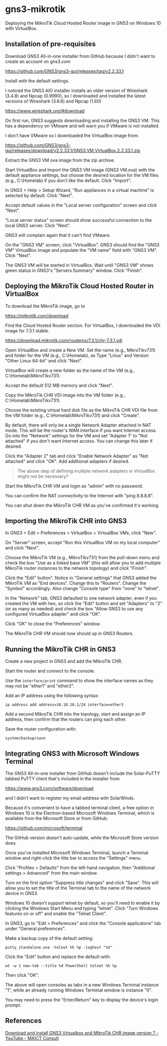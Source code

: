 # gns3-mikrotik

Deploying the MikroTik Cloud Hosted Router image in GNS3 on Windows 10 with VirtualBox.

## Installation of pre-requisites

Download GNS3 All-in-one installer from GitHub because I didn't want to create an account on gns3.com

https://github.com/GNS3/gns3-gui/releases/tag/v2.2.33.1

Install with the default settings.

I noticed the GNS3 AIO installer installs an older version of Wireshark (3.4.8) and Npcap (0.9990), so I downloaded and installed the latest versions of Wireshark (3.6.6) and Npcap (1.60)

https://www.wireshark.org/#download

On first run, GNS3 suggests downloading and installing the GNS3 VM. This has a dependency on VMware and will warn you if VMware is not installed.

I don't have VMware so I downloaded the VirtualBox image from:

https://github.com/GNS3/gns3-gui/releases/download/v2.2.33.1/GNS3.VM.VirtualBox.2.2.33.1.zip

Extract the GNS3 VM ova image from the zip archive.

Start VirtualBox and Import the GNS3 VM image (GNS3 VM.ova) with the default appliance settings, but choose the desired location for the VM files (e.g., C:\Homelab) if you don't like the default. Click "Import".

In GNS3 > Help > Setup Wizard, "Run appliances in a virtual machine" is selected by default. Click "Next".

Accept default values in the "Local server configuration" screen and click "Next".

"Local server status" screen should show successful connection to the local GNS3 server. Click "Next".

GNS3 will complain again that it can't find VMware.

On the "GNS3 VM" screen, click "VirtualBox". GNS3 should find the "GNS3 VM" VirtualBox image and populate the "VM name" field with "GNS3 VM". Click "Next".

The GNS3 VM will be started in VirtualBox. Wait until "GNS3 VM" shows green status in GNS3's "Servers Summary" window. Click "Finish".

## Deploying the MikroTik Cloud Hosted Router in VirtualBox

To download the MikroTik image, go to

https://mikrotik.com/download

Find the Cloud Hosted Router section. For VirtualBox, I downloaded the VDI image for 7.3.1 stable.

https://download.mikrotik.com/routeros/7.3.1/chr-7.3.1.vdi

Open VirtualBox and create a New VM. Set the name (e.g., MikroTikv731) and folder for the VM (e.g., C:\Homelab), as Type "Linux" and Version "Other Linux 64-bit" and click "Next". 

VirtualBox will create a new folder as the name of the VM (e.g., C:\Homelab\MikroTikv731).

Accept the default 512 MB memory and click "Next".

Copy the MikroTik CHR VDI image into the VM folder (e.g., C:\Homelab\MikroTikv731).
 
Choose the existing virtual hard disk file as the MikroTik CHR VDI file from the VM folder (e.g., C:\Homelab\MikroTikv731) and click "Create".

By default, there will only be a single Network Adapter attached in NAT mode. This will be the router's WAN interface if you want Internet access. Go into the "Network" settings for the VM and set "Adapter 1" to "Not attached" if you don't want Internet access. You can change this later if desired.

Click the "Adapter 2" tab and click "Enable Network Adapter" as "Not attached" and click "OK". Add additional adapters if desired.

> The above step of defining multiple network adapters in VirtualBox might not be necessary?

Start the MikroTik CHR VM and login as "admin" with no password.

You can confirm the NAT connectivity to the Internet with "ping 8.8.8.8".

You can shut down the MikroTik CHR VM as you've confirmed it's working.

## Importing the MikroTik CHR into GNS3

In GNS3 > Edit > Preferences > VirtualBox > VirtualBox VMs, click "New".

On "Server" screen, accept "Run this VirtualBox VM on my local computer" and click "Next".

Choose the MikroTik VM (e.g., MikroTikv731) from the pull-down menu and check the box "Use as a linked base VM" (this will allow you to add multiple MikroTik router instances to the network topology) and click "Finish".

Click the "Edit" button". Notice in "General settings" that GNS3 added the MikroTik VM as "End devices". Change this to "Routers". Change the "Symbol" accordingly. Also change "Console type" from "none" to "telnet".

In the "Network" tab, GNS3 defaulted to one network adapter, even if you created the VM with two, so click the "Edit" button and set "Adapters" to "2" (or as many as needed) and check the box "Allow GNS3 to use any configured VirtualBox adapter" and click "OK".

Click "OK" to close the "Preferences" window.

The MikroTik CHR VM should now should up in GNS3 Routers.

## Running the MikroTik CHR in GNS3

Create a new project in GNS3 and add the MikroTik CHR.

Start the router and connect to the console.

Use the `interface/print` command to show the interface names as they may not be "ether1" and "ether2".

Add an IP address using the following syntax:

```
ip address add address=10.10.10.1/24 interface=ether3
```

Add a second MikroTik CHR into the topology, start and assign an IP address, then confirm that the routers can ping each other.

Save the router configuration with:

```
system/backup/save
```

## Integrating GNS3 with Microsoft Windows Terminal

The GNS3 All-in-one installer from GitHub doesn't include the Solar-PuTTY tabbed PuTTY client that's included in the installer from

https://www.gns3.com/software/download

and I didn't want to register my email address with SolarWinds.

Because it's convenient to have a tabbed terminal client, a free option in Windows 10 is the Electron-based Microsoft Windows Terminal, which is available from the Microsoft Store or from GitHub:

https://github.com/microsoft/terminal

The GitHub version doesn't auto-update, while the Microsoft Store version does.

Once you've installed Microsoft Windows Terminal, launch a Terminal window and right-click the title bar to access the "Settings" menu.

Click "Profiles > Defaults" from the left-hand navigation, then "Additional settings > Advanced" from the main window.

Turn on the first option "Suppress title changes" and click "Save". This will allow you to set the title of the Terminal tab to the name of the network device in GNS3.

Windows 10 doesn't support telnet by default, so you'll need to enable it by clicking the Windows Start Menu and typing "telnet". Click "Turn Windows features on or off" and enable the "Telnet Client".

In GNS3, go to "Edit > Preferences" and click the "Console applicatons" tab under "General preferences".

Make a backup copy of the default setting:

```
putty_standalone.exe -telnet %h %p -loghost "%d"
```

Click the "Edit" button and replace the default with:

```
wt -w 1 new-tab --title %d PowerShell telnet %h %p
```

Then click "OK".

The above will open consoles as tabs in a new Windows Terminal instance "1", while an already running Windows Terminal window is instance "0".

You may need to press the "Enter/Return" key to display the device's login prompt.

## References

[Download and install GNS3 Virtualbox and MikroTik CHR image version 7 - YouTube -  MAICT Consult](https://www.youtube.com/watch?v=-0N8unW5ZC4)
